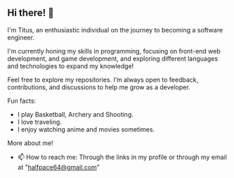 ## Hi there! 👋

I'm Titus, an enthusiastic individual on the journey to becoming a software engineer.

I'm currently honing my skills in programming, focusing on front-end web development, and game development, and exploring different languages and technologies to expand my knowledge!

Feel free to explore my repositories. I’m always open to feedback, contributions, and discussions to help me grow as a developer.

Fun facts:
 - I play Basketball, Archery and Shooting.
 - I love traveling.
 - I enjoy watching anime and movies sometimes.

More about me!
- 📫 How to reach me: Through the links in my profile or through my email at "halfpace64@gmail.com"

<!--
- 🔭 I’m currently working on ...
- 🌱 I’m currently learning ...
- 👯 I’m looking to collaborate on ...
- 🤔 I’m looking for help with ...
- 💬 Ask me about ...
- ⚡ Fun fact: 
-->
